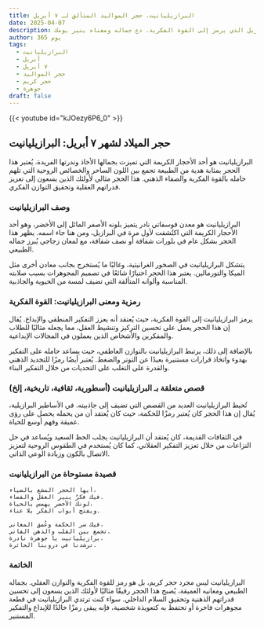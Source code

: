 ```yaml
---
title: البرازيليانيت، حجر المواليد المتألق لـ ٧ أبريل
date: 2025-04-07
description: اشعر بأهمية البرازيليانيت، حجر المواليد لـ ٧ أبريل الذي يرمز إلى القوة الفكرية. دع جماله ومعناه ينير يومك.
author: 365 يوم
tags:
  - البرازيليانيت
  - أبريل
  - ٧ أبريل
  - حجر المواليد
  - حجر كريم
  - جوهرة
draft: false
---
```


{{< youtube id="kJOezy6P6_0" >}}

## حجر الميلاد لشهر ٧ أبريل: البرازيليانيت

البرازيليانيت هو أحد الأحجار الكريمة التي تميزت بجمالها الأخاذ وندرتها الفريدة. يُعتبر هذا الحجر بمثابة هدية من الطبيعة تجمع بين اللون الساحر والخصائص الروحية التي تلهم حامله بالقوة الفكرية والصفاء الذهني. هذا الحجر مثالي لأولئك الذين يسعون إلى تعزيز قدراتهم العقلية وتحقيق التوازن الفكري.

### وصف البرازيليانيت

البرازيليانيت هو معدن فوسفاتي نادر يتميز بلونه الأصفر المائل إلى الأخضر، وهو أحد الأحجار الكريمة التي اكتُشفت لأول مرة في البرازيل، ومن هنا جاء اسمه. يظهر هذا الحجر بشكل عام في بلورات شفافة أو نصف شفافة، مع لمعان زجاجي يُبرز جماله الطبيعي.

يتشكل البرازيليانيت في الصخور الغرانيتية، وغالبًا ما يُستخرج بجانب معادن أخرى مثل الميكا والتورمالين. يعتبر هذا الحجر اختيارًا شائعًا في تصميم المجوهرات بسبب صلابته المناسبة وألوانه المتألقة التي تضيف لمسة من الحيوية والجاذبية.

### رمزية ومعنى البرازيليانيت: القوة الفكرية

يرمز البرازيليانيت إلى القوة الفكرية، حيث يُعتقد أنه يعزز التفكير المنطقي والإبداع. يُقال إن هذا الحجر يعمل على تحسين التركيز وتنشيط العقل، مما يجعله مثاليًا للطلاب والمفكرين والأشخاص الذين يعملون في المجالات الإبداعية.

بالإضافة إلى ذلك، يرتبط البرازيليانيت بالتوازن العاطفي، حيث يساعد حامله على التفكير بهدوء واتخاذ قرارات مستنيرة بعيدًا عن التوتر والضغط. يُعتبر أيضًا رمزًا للتجديد الذهني والقدرة على التغلب على التحديات من خلال التفكير البناء.

### قصص متعلقة بـ البرازيليانيت (أسطورية، ثقافية، تاريخية، إلخ)

تُحيط البرازيليانيت العديد من القصص التي تضيف إلى جاذبيته. في الأساطير البرازيلية، يُقال إن هذا الحجر كان يُعتبر رمزًا للحكمة، حيث كان يُعتقد أن من يحمله يحصل على رؤى عميقة وفهم أوسع للحياة.

في الثقافات القديمة، كان يُعتقد أن البرازيليانيت يجلب الحظ السعيد ويُساعد في حل النزاعات من خلال تعزيز التفكير العقلاني. كما كان يُستخدم في الطقوس الروحية لتعزيز الاتصال بالكون وزيادة الوعي الذاتي.

### قصيدة مستوحاة من البرازيليانيت

```
أيها الحجر المشع بالضياء،  
فيك فكرٌ ينير العقل والفضاء.  
لونك الأخضر يهمس بالحياة،  
ويفتح أبواب الفكر بلا عناء.

فيك سر الحكمة وعُمق المعاني،  
تجمع بين القلب والذهن الفاني.  
برازيليانيت يا جوهرة نادرة،  
ترشدنا في دروبنا الحائرة.
```

### الخاتمة

البرازيليانيت ليس مجرد حجر كريم، بل هو رمز للقوة الفكرية والتوازن العقلي. بجماله الطبيعي ومعانيه العميقة، يُصبح هذا الحجر رفيقًا مثاليًا لأولئك الذين يسعون إلى تحسين قدراتهم الذهنية وتحقيق السلام الداخلي. سواء كنت ترتدي البرازيليانيت في قطعة مجوهرات فاخرة أو تحتفظ به كتعويذة شخصية، فإنه يبقى رمزًا خالدًا للإبداع والتفكير المستنير.